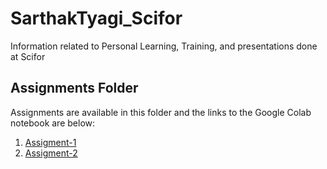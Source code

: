 # SarthakTyagi_Scifor
Information related to Personal Learning, Training, and presentations done at Scifor

## Assignments Folder
Assignments are available in this folder and the links to the Google Colab notebook are below:

1. [Assigment-1](https://colab.research.google.com/drive/1TDpRYEaIwvwz1dOjs7odMcG9_nTkhqWB?usp=sharing)
2. [Assigment-2](https://colab.research.google.com/drive/1K5vwV7doEA_Qq_TRMNz_3tnpCq4GKXAf?usp=sharing)
